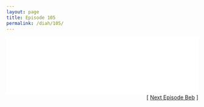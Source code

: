 ```yaml
---
layout: page
title: Episode 105
permalink: /diah/105/
---
```


<iframe allowfullscreen="true" frameborder="0" style="width:100%;" marginheight="0" marginwidth="0" mozallowfullscreen="true" scrolling="NO" src="//gdriveplayer.us/embed2.php?link=Hr7x0H%252BMsDX6gaHAMmgP1wFJYN17j2SG9YET51v8zhHzvCV%252BNi9D1yIIVGSXfBDD8LN9kgLvYRjhF4GQiJqjyQ19g4yg3%252Bd%252B4qHgj6K9nozo4OoxtInfnRoWCub7SP79r%252BwTpWgLAYrv5Nh0A2i7qwLs7EgJXRehQSljssvHzXzYH8LOTlMiLXWD0fBrAfWXZz1ixHhGdKdUV66CT9MRfa&amp;no_adult=yes" webkitallowfullscreen="true"></iframe>

<div align="right">[ <a href="/diah/106/">Next Episode Beb</a> ]</div>

